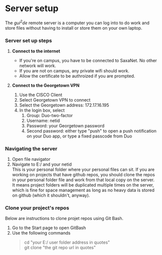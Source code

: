 # Server setup

The _gui<sup>2</sup>de_ remote server is a computer you can log into to do work and store files without having to install or store them on your own laptop.

### Server set up steps

1. **Connect to the internet**   
    - If you're on campus, you have to be connected to SaxaNet. No other network will work.  
    - If you are not on campus, any private wifi should work.  
    - Allow the certificate to be authroized if you are prompted.  
      
2. **Connect to the Georgetown VPN**  
    1. Use the CISCO Client
    2. Select Georgetown VPN to connect
    4. Select the Georgetown address: 172.17.16.195
    3. In the login box, select
        1. Group: Duo-two-factor
        2. Username: netid
        3. Password: your Georgetown password
        4. Second password: either type "push" to open a push notification on your Duo app, or type a fixed passcode from Duo

### Navigating the server

1. Open file navigator  
2. Navigate to E:/ and your netid  
    This is your personal folder where your personal files can sit. If you are working on projects that have github repos, you should clone the repos in your personal folder file and work from that local copy on the server. It means project folders will be duplicated multiple times on the server, which is fine for space management as long as no heavy data is stored on github (which it shouldn't, anyway).

### Clone your project's repos  

Below are instructions to clone projet repos using Git Bash.

1. Go to the Start page to open GitBash  
2. Use the following commands
    > cd "your E:/ user folder address in quotes"  
    > git clone "the git repo url in quotes"
